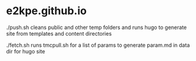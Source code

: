 # e2kpe.github.io

./push.sh
cleans public and other temp folders and runs hugo to generate site from templates and content directories

./fetch.sh
runs tmcpull.sh for a list of params to generate param.md in data dir for hugo site
